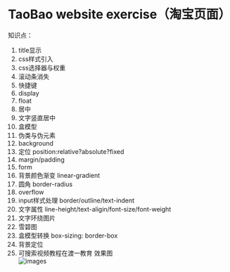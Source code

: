 # TaoBao website exercise（淘宝页面）
知识点：
1. title显示
2. css样式引入
3. css选择器与权重
4. 滚动条消失
5. 快捷键
6. display
7. float
8. 居中
9. 文字竖直居中
10. 盒模型
11. 伪类与伪元素
12. background
13. 定位 position:relative?absolute?fixed
14. margin/padding
15. form
16. 背景颜色渐变 linear-gradient
17. 圆角 border-radius
18. overflow
19. input样式处理 border/outline/text-indent
20. 文字属性 line-height/text-aligin/font-size/font-weight
21. 文字环绕图片
22. 雪碧图
23. 盒模型转换 box-sizing: border-box
24. 背景定位
25. 可搜索视频教程在渡一教育
效果图<br>
![images](https://github.com/bzy008/TaoBao-website-exercise-/blob/master/images/design%20sketch.png)
